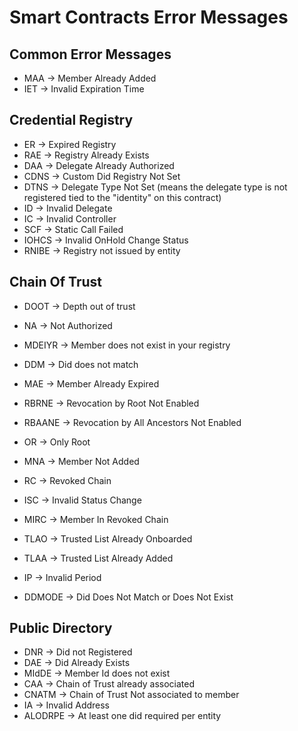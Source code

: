 # Smart Contracts Error Messages

## Common Error Messages

- MAA -> Member Already Added
- IET -> Invalid Expiration Time

## Credential Registry

- ER -> Expired Registry
- RAE -> Registry Already Exists
- DAA -> Delegate Already Authorized
- CDNS -> Custom Did Registry Not Set
- DTNS -> Delegate Type Not Set (means the delegate type is not registered tied to the "identity" on this contract)
- ID -> Invalid Delegate
- IC -> Invalid Controller
- SCF -> Static Call Failed
- IOHCS -> Invalid OnHold Change Status
- RNIBE -> Registry not issued by entity

## Chain Of Trust

- DOOT -> Depth out of trust
- NA -> Not Authorized
- MDEIYR -> Member does not exist in your registry
- DDM -> Did does not match
- MAE -> Member Already Expired
- RBRNE -> Revocation by Root Not Enabled
- RBAANE -> Revocation by All Ancestors Not Enabled
- OR -> Only Root
- MNA -> Member Not Added
- RC -> Revoked Chain
- ISC -> Invalid Status Change
- MIRC -> Member In Revoked Chain

- TLAO -> Trusted List Already Onboarded
- TLAA -> Trusted List Already Added
- IP -> Invalid Period
- DDMODE -> Did Does Not Match or Does Not Exist

## Public Directory

- DNR -> Did not Registered
- DAE -> Did Already Exists
- MIdDE -> Member Id does not exist
- CAA -> Chain of Trust already associated
- CNATM -> Chain of Trust Not associated to member
- IA -> Invalid Address
- ALODRPE -> At least one did required per entity
